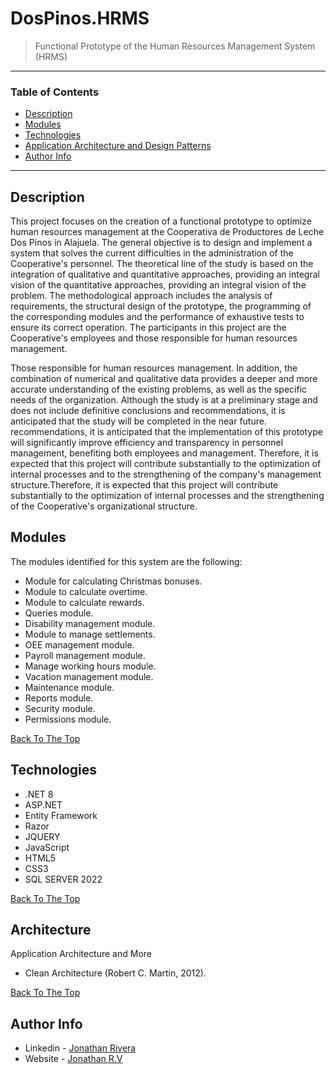 # DosPinos.HRMS


> Functional Prototype of the Human Resources Management System (HRMS)

---

### Table of Contents

- [Description](#description)
- [Modules](#Modules)
- [Technologies](#technologies)
- [Application Architecture and Design Patterns](#Architecture)
- [Author Info](#author-info)

---

## Description
This project focuses on the creation of a functional prototype to optimize human resources management at the Cooperativa de Productores de Leche Dos Pinos in Alajuela. The general objective is to design and implement a system that solves the current difficulties in the administration of the Cooperative's personnel.
The theoretical line of the study is based on the integration of qualitative and quantitative approaches, providing an integral vision of the quantitative approaches, providing an integral vision of the problem. The methodological approach includes the analysis of requirements, the structural design of the prototype, the programming of the corresponding modules and the performance of exhaustive tests to ensure its correct operation.
The participants in this project are the Cooperative's employees and those responsible for human resources management.

Those responsible for human resources management. In addition, the combination of numerical and qualitative data provides a deeper and more accurate understanding of the existing problems, as well as the specific needs of the organization.
Although the study is at a preliminary stage and does not include definitive conclusions and recommendations, it is anticipated that the study will be completed in the near future.
recommendations, it is anticipated that the implementation of this prototype will significantly improve efficiency and transparency in personnel management, benefiting both employees and management. Therefore, it is expected that this project will contribute substantially to the optimization of internal processes and to the strengthening of the company's management structure.Therefore, it is expected that this project will contribute substantially to the optimization of internal processes and the strengthening of the Cooperative's organizational structure.

## Modules

The modules identified for this system are the following:

- Module for calculating Christmas bonuses. 
- Module to calculate overtime. 
- Module to calculate rewards. 
- Queries module. 
- Disability management module. 
- Module to manage settlements. 
- OEE management module. 
- Payroll management module. 
- Manage working hours module. 
- Vacation management module. 
- Maintenance module. 
- Reports module. 
- Security module. 
- Permissions module. 

[Back To The Top](#AlphaBank)

## Technologies
- .NET 8
- ASP.NET
- Entity Framework
- Razor
- JQUERY
- JavaScript
- HTML5
- CSS3
- SQL SERVER 2022

[Back To The Top](#AlphaBank)

## Architecture
Application Architecture and More

- Clean Architecture (Robert C. Martin, 2012).

[Back To The Top](#AlphaBank)

## Author Info

- Linkedin - [Jonathan Rivera](https://www.linkedin.com/in/jriveraaa/)
- Website - [Jonathan R.V](https://riveraaj.github.io/Portfolio/)
